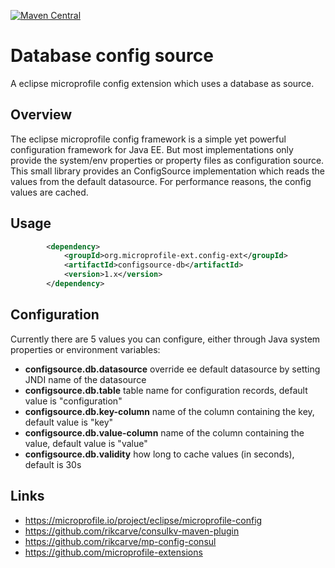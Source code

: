[![Maven Central](https://maven-badges.herokuapp.com/maven-central/org.microprofile-ext.config-ext/configsource-db/badge.svg)](https://maven-badges.herokuapp.com/maven-central/org.microprofile-ext.config-ext/configsource-db)

# Database config source
A eclipse microprofile config extension which uses a database as source.

## Overview
The eclipse microprofile config framework is a simple yet powerful configuration framework for Java EE. But most implementations only provide the system/env properties or property files as configuration source. This small library provides an ConfigSource implementation which reads the values from the default datasource. For performance reasons, the config values are cached.

## Usage
```xml
        <dependency>
            <groupId>org.microprofile-ext.config-ext</groupId>
            <artifactId>configsource-db</artifactId>
            <version>1.x</version>
        </dependency>
```

## Configuration
Currently there are 5 values you can configure, either through Java system properties or environment variables:
* **configsource.db.datasource** override ee default datasource by setting JNDI name of the datasource
* **configsource.db.table** table name for configuration records, default value is "configuration"
* **configsource.db.key-column** name of the column containing the key, default value is "key"
* **configsource.db.value-column** name of the column containing the value, default value is "value"
* **configsource.db.validity** how long to cache values (in seconds), default is 30s

## Links
* https://microprofile.io/project/eclipse/microprofile-config
* https://github.com/rikcarve/consulkv-maven-plugin
* https://github.com/rikcarve/mp-config-consul
* https://github.com/microprofile-extensions

